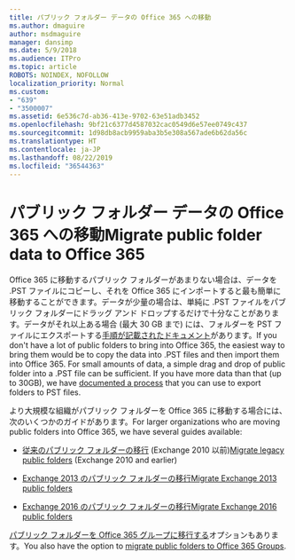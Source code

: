 ```yaml
---
title: パブリック フォルダー データの Office 365 への移動
ms.author: dmaguire
author: msdmaguire
manager: dansimp
ms.date: 5/9/2018
ms.audience: ITPro
ms.topic: article
ROBOTS: NOINDEX, NOFOLLOW
localization_priority: Normal
ms.custom:
- "639"
- "3500007"
ms.assetid: 6e536c7d-ab36-413e-9702-63e51adb3452
ms.openlocfilehash: 9bf21c6377d4587032cac0549d6e57ee0749c437
ms.sourcegitcommit: 1d98db8acb9959aba3b5e308a567ade6b62da56c
ms.translationtype: HT
ms.contentlocale: ja-JP
ms.lasthandoff: 08/22/2019
ms.locfileid: "36544363"
---
```

# <a name="migrate-public-folder-data-to-office-365"></a><span data-ttu-id="27d62-102">パブリック フォルダー データの Office 365 への移動</span><span class="sxs-lookup"><span data-stu-id="27d62-102">Migrate public folder data to Office 365</span></span>

<span data-ttu-id="27d62-p101">Office 365 に移動するパブリック フォルダーがあまりない場合は、データを .PST ファイルにコピーし、それを Office 365 にインポートすると最も簡単に移動することができます。データが少量の場合は、単純に .PST ファイルをパブリック フォルダーにドラッグ アンド ドロップするだけで十分なことがあります。データがそれ以上ある場合 (最大 30 GB まで) には、フォルダーを PST ファイルにエクスポートする[手順が記載されたドキュメント](https://technet.microsoft.com/library/dn874017%28v=exchg.150%29.aspx)があります。</span><span class="sxs-lookup"><span data-stu-id="27d62-p101">If you don't have a lot of public folders to bring into Office 365, the easiest way to bring them would be to copy the data into .PST files and then import them into Office 365. For small amounts of data, a simple drag and drop of public folder into a .PST file can be sufficient. If you have more data than that (up to 30GB), we have [documented a process](https://technet.microsoft.com/library/dn874017%28v=exchg.150%29.aspx) that you can use to export folders to PST files.</span></span>
  
<span data-ttu-id="27d62-106">より大規模な組織がパブリック フォルダーを Office 365 に移動する場合には、次のいくつかのガイドがあります。</span><span class="sxs-lookup"><span data-stu-id="27d62-106">For larger organizations who are moving public folders into Office 365, we have several guides available:</span></span>
  
- <span data-ttu-id="27d62-107">[従来のパブリック フォルダーの移行](https://technet.microsoft.com/library/dn874017%28v=exchg.150%29.aspx) (Exchange 2010 以前)</span><span class="sxs-lookup"><span data-stu-id="27d62-107">[Migrate legacy public folders](https://technet.microsoft.com/library/dn874017%28v=exchg.150%29.aspx) (Exchange 2010 and earlier)</span></span>

- [<span data-ttu-id="27d62-108">Exchange 2013 のパブリック フォルダーの移行</span><span class="sxs-lookup"><span data-stu-id="27d62-108">Migrate Exchange 2013 public folders</span></span>](https://technet.microsoft.com/library/mt798260%28v=exchg.150%29.aspx)

- [<span data-ttu-id="27d62-109">Exchange 2016 のパブリック フォルダーの移行</span><span class="sxs-lookup"><span data-stu-id="27d62-109">Migrate Exchange 2016 public folders</span></span>](https://technet.microsoft.com/library/mt798260%28v=exchg.160%29.aspx)

<span data-ttu-id="27d62-110">[パブリック フォルダーを Office 365 グループに移行する](https://technet.microsoft.com/library/mt843872%28v=exchg.150%29.aspx)オプションもあります。</span><span class="sxs-lookup"><span data-stu-id="27d62-110">You also have the option to [migrate public folders to Office 365 Groups](https://technet.microsoft.com/library/mt843872%28v=exchg.150%29.aspx).</span></span>
  